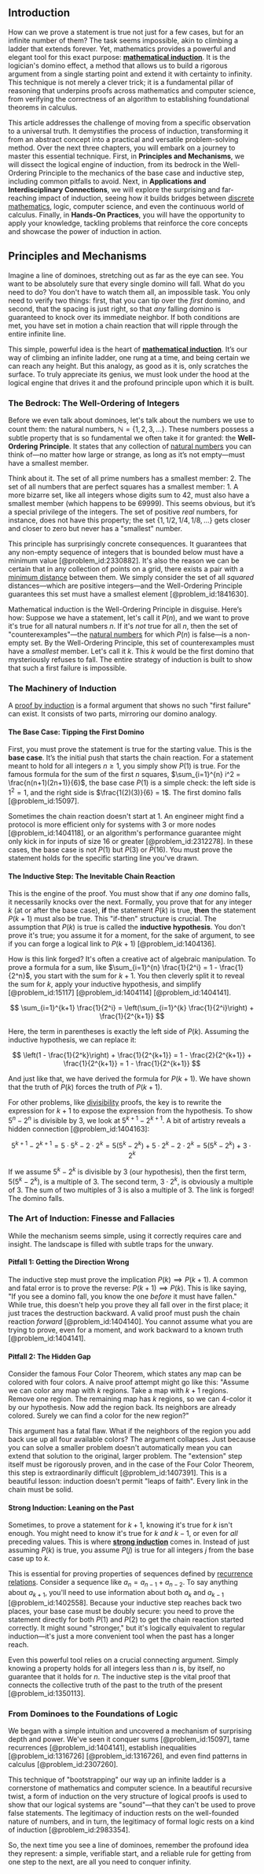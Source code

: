## Introduction
How can we prove a statement is true not just for a few cases, but for an infinite number of them? The task seems impossible, akin to climbing a ladder that extends forever. Yet, mathematics provides a powerful and elegant tool for this exact purpose: **[mathematical induction](@article_id:147322)**. It is the logician's domino effect, a method that allows us to build a rigorous argument from a single starting point and extend it with certainty to infinity. This technique is not merely a clever trick; it is a fundamental pillar of reasoning that underpins proofs across mathematics and computer science, from verifying the correctness of an algorithm to establishing foundational theorems in calculus.

This article addresses the challenge of moving from a specific observation to a universal truth. It demystifies the process of induction, transforming it from an abstract concept into a practical and versatile problem-solving method. Over the next three chapters, you will embark on a journey to master this essential technique. First, in **Principles and Mechanisms**, we will dissect the logical engine of induction, from its bedrock in the Well-Ordering Principle to the mechanics of the base case and inductive step, including common pitfalls to avoid. Next, in **Applications and Interdisciplinary Connections**, we will explore the surprising and far-reaching impact of induction, seeing how it builds bridges between [discrete mathematics](@article_id:149469), logic, computer science, and even the continuous world of calculus. Finally, in **Hands-On Practices**, you will have the opportunity to apply your knowledge, tackling problems that reinforce the core concepts and showcase the power of induction in action.

## Principles and Mechanisms

Imagine a line of dominoes, stretching out as far as the eye can see. You want to be absolutely sure that every single domino will fall. What do you need to do? You don't have to watch them all, an impossible task. You only need to verify two things: first, that you can tip over the *first* domino, and second, that the spacing is just right, so that *any* falling domino is guaranteed to knock over its immediate neighbor. If both conditions are met, you have set in motion a chain reaction that will ripple through the entire infinite line.

This simple, powerful idea is the heart of **[mathematical induction](@article_id:147322)**. It’s our way of climbing an infinite ladder, one rung at a time, and being certain we can reach any height. But this analogy, as good as it is, only scratches the surface. To truly appreciate its genius, we must look under the hood at the logical engine that drives it and the profound principle upon which it is built.

### The Bedrock: The Well-Ordering of Integers

Before we even talk about dominoes, let's talk about the numbers we use to count them: the natural numbers, $\mathbb{N}=\{1, 2, 3, \ldots\}$. These numbers possess a subtle property that is so fundamental we often take it for granted: the **Well-Ordering Principle**. It states that any collection of [natural numbers](@article_id:635522) you can think of—no matter how large or strange, as long as it’s not empty—must have a smallest member.

Think about it. The set of all prime numbers has a smallest member: 2. The set of all numbers that are perfect squares has a smallest member: 1. A more bizarre set, like all integers whose digits sum to 42, must also have a smallest member (which happens to be 69999). This seems obvious, but it’s a special privilege of the integers. The set of positive *real* numbers, for instance, does not have this property; the set $\{1, 1/2, 1/4, 1/8, \ldots\}$ gets closer and closer to zero but never has a "smallest" number.

This principle has surprisingly concrete consequences. It guarantees that any non-empty sequence of integers that is bounded below must have a minimum value [@problem_id:2330882]. It's also the reason we can be certain that in any collection of points on a grid, there exists a pair with a [minimum distance](@article_id:274125) between them. We simply consider the set of all *squared* distances—which are positive integers—and the Well-Ordering Principle guarantees this set must have a smallest element [@problem_id:1841630].

Mathematical induction is the Well-Ordering Principle in disguise. Here’s how: Suppose we have a statement, let's call it $P(n)$, and we want to prove it's true for all natural numbers $n$. If it's *not* true for all $n$, then the set of "counterexamples"—the [natural numbers](@article_id:635522) for which $P(n)$ is false—is a non-empty set. By the Well-Ordering Principle, this set of counterexamples must have a *smallest* member. Let's call it $k$. This $k$ would be the first domino that mysteriously refuses to fall. The entire strategy of induction is built to show that such a first failure is impossible.

### The Machinery of Induction

A [proof by induction](@article_id:138050) is a formal argument that shows no such "first failure" can exist. It consists of two parts, mirroring our domino analogy.

#### The Base Case: Tipping the First Domino

First, you must prove the statement is true for the starting value. This is the **base case**. It’s the initial push that starts the chain reaction. For a statement meant to hold for all integers $n \ge 1$, you simply show $P(1)$ is true. For the famous formula for the sum of the first $n$ squares, $\sum_{i=1}^{n} i^2 = \frac{n(n+1)(2n+1)}{6}$, the base case $P(1)$ is a simple check: the left side is $1^2 = 1$, and the right side is $\frac{1(2)(3)}{6} = 1$. The first domino falls [@problem_id:15097].

Sometimes the chain reaction doesn't start at 1. An engineer might find a protocol is more efficient only for systems with 3 or more nodes [@problem_id:1404118], or an algorithm's performance guarantee might only kick in for inputs of size 16 or greater [@problem_id:2312278]. In these cases, the base case is not $P(1)$ but $P(3)$ or $P(16)$. You must prove the statement holds for the specific starting line you've drawn.

#### The Inductive Step: The Inevitable Chain Reaction

This is the engine of the proof. You must show that if any *one* domino falls, it necessarily knocks over the next. Formally, you prove that for any integer $k$ (at or after the base case), **if** the statement $P(k)$ is true, **then** the statement $P(k+1)$ must also be true. This "if-then" structure is crucial. The assumption that $P(k)$ is true is called the **inductive hypothesis**. You don't prove it's true; you assume it for a moment, for the sake of argument, to see if you can forge a logical link to $P(k+1)$ [@problem_id:1404136].

How is this link forged? It's often a creative act of algebraic manipulation. To prove a formula for a sum, like $\sum_{i=1}^{n} \frac{1}{2^i} = 1 - \frac{1}{2^n}$, you start with the sum for $k+1$. You then cleverly split it to reveal the sum for $k$, apply your inductive hypothesis, and simplify [@problem_id:15117] [@problem_id:1404114] [@problem_id:1404141].

$$
\sum_{i=1}^{k+1} \frac{1}{2^i} = \left(\sum_{i=1}^{k} \frac{1}{2^i}\right) + \frac{1}{2^{k+1}}
$$

Here, the term in parentheses is exactly the left side of $P(k)$. Assuming the inductive hypothesis, we can replace it:

$$
\left(1 - \frac{1}{2^k}\right) + \frac{1}{2^{k+1}} = 1 - \frac{2}{2^{k+1}} + \frac{1}{2^{k+1}} = 1 - \frac{1}{2^{k+1}}
$$

And just like that, we have derived the formula for $P(k+1)$. We have shown that the truth of $P(k)$ forces the truth of $P(k+1)$.

For other problems, like [divisibility](@article_id:190408) proofs, the key is to rewrite the expression for $k+1$ to expose the expression from the hypothesis. To show $5^n - 2^n$ is divisible by 3, we look at $5^{k+1} - 2^{k+1}$. A bit of artistry reveals a hidden connection [@problem_id:1404163]:

$$
5^{k+1} - 2^{k+1} = 5 \cdot 5^k - 2 \cdot 2^k = 5(5^k - 2^k) + 5 \cdot 2^k - 2 \cdot 2^k = 5(5^k - 2^k) + 3 \cdot 2^k
$$

If we assume $5^k-2^k$ is divisible by 3 (our hypothesis), then the first term, $5(5^k-2^k)$, is a multiple of 3. The second term, $3 \cdot 2^k$, is obviously a multiple of 3. The sum of two multiples of 3 is also a multiple of 3. The link is forged! The domino falls.

### The Art of Induction: Finesse and Fallacies

While the mechanism seems simple, using it correctly requires care and insight. The landscape is filled with subtle traps for the unwary.

#### Pitfall 1: Getting the Direction Wrong

The inductive step must prove the implication $P(k) \implies P(k+1)$. A common and fatal error is to prove the reverse: $P(k+1) \implies P(k)$. This is like saying, "If you see a domino fall, you know the one *before* it must have fallen." While true, this doesn't help you prove they all fall over in the first place; it just traces the destruction backward. A valid proof must push the chain reaction *forward* [@problem_id:1404140]. You cannot assume what you are trying to prove, even for a moment, and work backward to a known truth [@problem_id:1404141].

#### Pitfall 2: The Hidden Gap

Consider the famous Four Color Theorem, which states any map can be colored with four colors. A naive proof attempt might go like this: "Assume we can color any map with $k$ regions. Take a map with $k+1$ regions. Remove one region. The remaining map has $k$ regions, so we can 4-color it by our hypothesis. Now add the region back. Its neighbors are already colored. Surely we can find a color for the new region?"

This argument has a fatal flaw. What if the neighbors of the region you add back use up all four available colors? The argument collapses. Just because you can solve a smaller problem doesn't automatically mean you can extend that solution to the original, larger problem. The "extension" step itself must be rigorously proven, and in the case of the Four Color Theorem, this step is extraordinarily difficult [@problem_id:1407391]. This is a beautiful lesson: induction doesn't permit "leaps of faith". Every link in the chain must be solid.

#### Strong Induction: Leaning on the Past
Sometimes, to prove a statement for $k+1$, knowing it's true for $k$ isn't enough. You might need to know it's true for $k$ *and* $k-1$, or even for *all* preceding values. This is where **[strong induction](@article_id:136512)** comes in. Instead of just assuming $P(k)$ is true, you assume $P(j)$ is true for all integers $j$ from the base case up to $k$.

This is essential for proving properties of sequences defined by [recurrence relations](@article_id:276118). Consider a sequence like $a_n = a_{n-1} + a_{n-2}$. To say anything about $a_{k+1}$, you'll need to use information about both $a_k$ and $a_{k-1}$ [@problem_id:1402558]. Because your inductive step reaches back two places, your base case must be doubly secure: you need to prove the statement directly for both $P(1)$ and $P(2)$ to get the chain reaction started correctly. It might sound "stronger," but it's logically equivalent to regular induction—it's just a more convenient tool when the past has a longer reach.

Even this powerful tool relies on a crucial connecting argument. Simply knowing a property holds for all integers less than $n$ is, by itself, no guarantee that it holds for $n$. The inductive step is the vital proof that connects the collective truth of the past to the truth of the present [@problem_id:1350113].

### From Dominoes to the Foundations of Logic

We began with a simple intuition and uncovered a mechanism of surprising depth and power. We've seen it conquer sums [@problem_id:15097], tame recurrences [@problem_id:1404141], establish inequalities [@problem_id:1316726] [@problem_id:1316726], and even find patterns in calculus [@problem_id:2307260].

This technique of "bootstrapping" our way up an infinite ladder is a cornerstone of mathematics and computer science. In a beautiful recursive twist, a form of induction on the very structure of logical proofs is used to show that our logical systems are "sound"—that they can't be used to prove false statements. The legitimacy of induction rests on the well-founded nature of numbers, and in turn, the legitimacy of formal logic rests on a kind of induction [@problem_id:2983354].

So, the next time you see a line of dominoes, remember the profound idea they represent: a simple, verifiable start, and a reliable rule for getting from one step to the next, are all you need to conquer infinity.